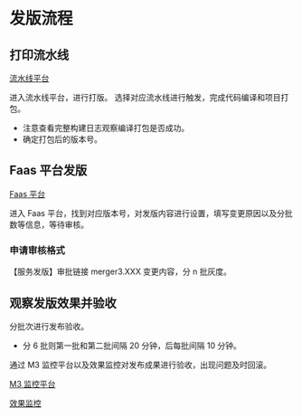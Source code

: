 # 发版流程

## 打印流水线

[流水线平台]

进入流水线平台，进行打版。
选择对应流水线进行触发，完成代码编译和项目打包。

- 注意查看完整构建日志观察编译打包是否成功。
- 确定打包后的版本号。

## Faas 平台发版

[Faas 平台]

进入 Faas 平台，找到对应版本号，对发版内容进行设置，填写变更原因以及分批数等信息，等待审核。

### 申请审核格式

【服务发版】审批链接 merger3.XXX 变更内容，分 n 批灰度。

## 观察发版效果并验收

分批次进行发布验收。

- 分 6 批则第一批和第二批间隔 20 分钟，后每批间隔 10 分钟。

通过 M3 监控平台以及效果监控对发布成果进行验收，出现问题及时回滚。

[M3 监控平台]

[效果监控]

[M3 监控平台]: https://m3.vip.vip.com/v3/dashboard/panel/view/919/5399?orgId=1&refresh=10s&var-domain=tesseract-merger3-rec.api.vip.com&var-api=product&from=now-2h&to=now
[效果监控]: https://sirius.sysop.vipshop.com/v2/dashboard/panel/view/1149/3734?orgId=1&from=1720572878413&to=1720596578863&refresh=1m
[Faas 平台]: http://faas.vip.vip.com/#/domains
[流水线平台]: https://0.vip.vip.com/#/apps
